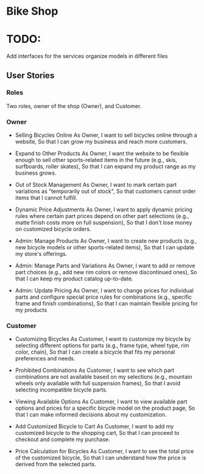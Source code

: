 # Bike Shop

# TODO:

Add interfaces for the services
organize models in different files

## User Stories

### Roles

Two roles, owner of the shop (Owner), and Customer.

### Owner

* Selling Bicycles Online
As Owner,
I want to sell bicycles online through a website,
So that I can grow my business and reach more customers.

* Expand to Other Products
As Owner,
I want the website to be flexible enough to sell other sports-related items in the future (e.g., skis, surfboards, roller skates),
So that I can expand my product range as my business grows.

* Out of Stock Management
As Owner,
I want to mark certain part variations as "temporarily out of stock",
So that customers cannot order items that I cannot fulfill.

* Dynamic Price Adjustments
As Owner,
I want to apply dynamic pricing rules where certain part prices depend on other part selections (e.g., matte finish costs more on full suspension),
So that I don't lose money on customized bicycle orders.

* Admin: Manage Products
As Owner,
I want to create new products (e.g., new bicycle models or other sports-related items),
So that I can update my store's offerings.

* Admin: Manage Parts and Variations
As Owner,
I want to add or remove part choices (e.g., add new rim colors or remove discontinued ones),
So that I can keep my product catalog up-to-date.

* Admin: Update Pricing
As Owner,
I want to change prices for individual parts and configure special price rules for combinations (e.g., specific frame and finish combinations),
So that I can maintain flexible pricing for my products

### Customer

* Customizing Bicycles
As Customer,
I want to customize my bicycle by selecting different options for parts (e.g., frame type, wheel type, rim color, chain),
So that I can create a bicycle that fits my personal preferences and needs.

* Prohibited Combinations
As Customer,
I want to see which part combinations are not available based on my selections (e.g., mountain wheels only available with full suspension frames),
So that I avoid selecting incompatible bicycle parts.

* Viewing Available Options
As Customer,
I want to view available part options and prices for a specific bicycle model on the product page,
So that I can make informed decisions about my customization.

* Add Customized Bicycle to Cart
As Customer,
I want to add my customized bicycle to the shopping cart,
So that I can proceed to checkout and complete my purchase.

* Price Calculation for Bicycles
As Customer,
I want to see the total price of the customized bicycle,
So that I can understand how the price is derived from the selected parts.
